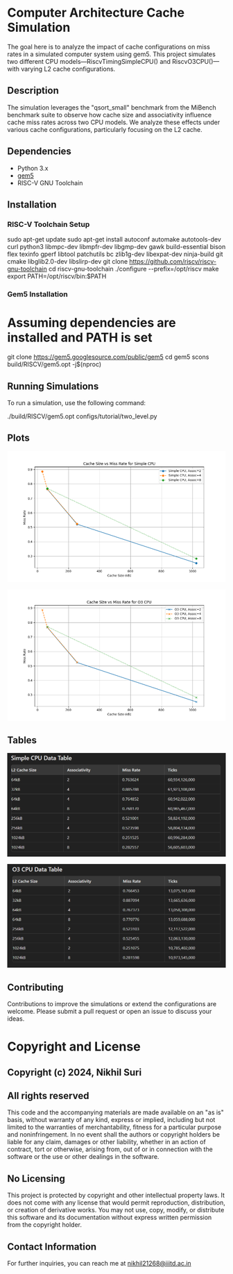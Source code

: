 # Computer Architecture Cache Simulation

The goal here is to analyze the impact of cache configurations on miss rates in a simulated computer system using gem5. This project simulates two different CPU models—RiscvTimingSimpleCPU() and RiscvO3CPU()—with varying L2 cache configurations.

## Description

The simulation leverages the "qsort_small" benchmark from the MiBench benchmark suite to observe how cache size and associativity influence cache miss rates across two CPU models. We analyze these effects under various cache configurations, particularly focusing on the L2 cache.

## Dependencies

- Python 3.x
- [gem5](http://www.gem5.org/)
- RISC-V GNU Toolchain

## Installation

### RISC-V Toolchain Setup

sudo apt-get update
sudo apt-get install autoconf automake autotools-dev curl python3 libmpc-dev libmpfr-dev libgmp-dev gawk build-essential bison flex texinfo gperf libtool patchutils bc zlib1g-dev libexpat-dev ninja-build git cmake libglib2.0-dev libslirp-dev
git clone https://github.com/riscv/riscv-gnu-toolchain
cd riscv-gnu-toolchain
./configure --prefix=/opt/riscv
make
export PATH=/opt/riscv/bin:$PATH

### Gem5 Installation

# Assuming dependencies are installed and PATH is set
git clone https://gem5.googlesource.com/public/gem5
cd gem5
scons build/RISCV/gem5.opt -j$(nproc)

## Running Simulations

To run a simulation, use the following command:

./build/RISCV/gem5.opt configs/tutorial/two_level.py

## Plots

![1](https://github.com/nikhil21268/Gem5-Simulation/blob/main/Plots/Plot1.png)

![2](https://github.com/nikhil21268/Gem5-Simulation/blob/main/Plots/Plot2.png)

## Tables

![1](https://github.com/nikhil21268/Gem5-Simulation/blob/main/Plots/Table1.png)

![2](https://github.com/nikhil21268/Gem5-Simulation/blob/main/Plots/Table2.png)


## Contributing

Contributions to improve the simulations or extend the configurations are welcome. Please submit a pull request or open an issue to discuss your ideas.

# Copyright and License

## Copyright (c) 2024, Nikhil Suri

## All rights reserved

This code and the accompanying materials are made available on an "as is" basis, without warranty of any kind, express or implied, including but not limited to the warranties of merchantability, fitness for a particular purpose and noninfringement. In no event shall the authors or copyright holders be liable for any claim, damages or other liability, whether in an action of contract, tort or otherwise, arising from, out of or in connection with the software or the use or other dealings in the software.

## No Licensing
This project is protected by copyright and other intellectual property laws. It does not come with any license that would permit reproduction, distribution, or creation of derivative works. You may not use, copy, modify, or distribute this software and its documentation without express written permission from the copyright holder.

## Contact Information
For further inquiries, you can reach me at nikhil21268@iiitd.ac.in
